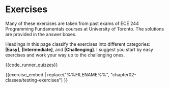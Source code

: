 # Exercises

Many of these exercises are taken from past exams of ECE 244 Programming Fundamentals courses at University of Toronto. The solutions are provided in the answer boxes.

Headings in this page classify the exercises into different categories: **[Easy]**, **[Intermediate]**, and **[Challenging]**. I suggest you start by easy exercises and work your way up to the challenging ones.

{{code_runner_quizzes}}

{{exercise_embed | replace("%%FILENAME%%", "chapter02-classes/testing-exercises") }}
